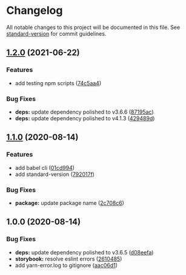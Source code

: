 # Changelog

All notable changes to this project will be documented in this file. See [standard-version](https://github.com/conventional-changelog/standard-version) for commit guidelines.

## [1.2.0](https://github.com/AndrewUsher/neutron-react/compare/v1.1.0...v1.2.0) (2021-06-22)


### Features

* add testing npm scripts ([74c5aa4](https://github.com/AndrewUsher/neutron-react/commit/74c5aa48f8709015cf9285d55ca6184107f6860d))


### Bug Fixes

* **deps:** update dependency polished to v3.6.6 ([87195ac](https://github.com/AndrewUsher/neutron-react/commit/87195acf3ce0e26e4217ff3efd496cd5530aa654))
* **deps:** update dependency polished to v4.1.3 ([429489d](https://github.com/AndrewUsher/neutron-react/commit/429489d7b84683265798f754c7cdeb74cfd67093))

## [1.1.0](https://github.com/AndrewUsher/neutron-react/compare/v1.0.0...v1.1.0) (2020-08-14)


### Features

* add babel cli ([01cd994](https://github.com/AndrewUsher/neutron-react/commit/01cd99497628979bfe3869811067b44620179ebd))
* add standard-version ([792017f](https://github.com/AndrewUsher/neutron-react/commit/792017f37b8602d93bd93e9d0f498920467f6da1))


### Bug Fixes

* **package:** update package name ([2c708c6](https://github.com/AndrewUsher/neutron-react/commit/2c708c653743a5b90f7df0e47049558421a9260d))

## 1.0.0 (2020-08-14)


### Bug Fixes

* **deps:** update dependency polished to v3.6.5 ([d08eefa](https://github.com/AndrewUsher/neutron-react/commit/d08eefabb0e289a97328029e97f787c42c8c8849))
* **storybook:** resolve eslint errors ([2610485](https://github.com/AndrewUsher/neutron-react/commit/2610485aaae44ed0efad3b7ae9c79a08ac514818))
* add yarn-error.log to gitignore ([aac06d1](https://github.com/AndrewUsher/neutron-react/commit/aac06d1e04aad276b61cc4df32f73875eaa4a45c))
